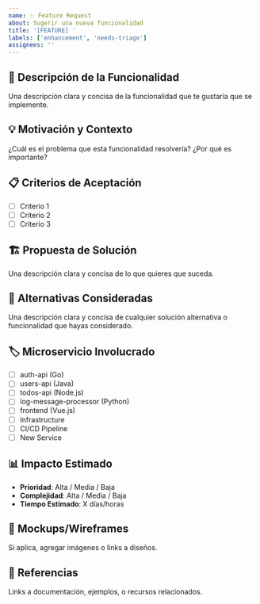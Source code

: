 ```yaml
---
name: ✨ Feature Request  
about: Sugerir una nueva funcionalidad
title: '[FEATURE] '
labels: ['enhancement', 'needs-triage']
assignees: ''
---
```


## 🎯 Descripción de la Funcionalidad
Una descripción clara y concisa de la funcionalidad que te gustaría que se implemente.

## 💡 Motivación y Contexto
¿Cuál es el problema que esta funcionalidad resolvería? ¿Por qué es importante?

## 📋 Criterios de Aceptación
- [ ] Criterio 1
- [ ] Criterio 2  
- [ ] Criterio 3

## 🏗️ Propuesta de Solución
Una descripción clara y concisa de lo que quieres que suceda.

## 🔄 Alternativas Consideradas
Una descripción clara y concisa de cualquier solución alternativa o funcionalidad que hayas considerado.

## 🏷️ Microservicio Involucrado
- [ ] auth-api (Go)
- [ ] users-api (Java)
- [ ] todos-api (Node.js)
- [ ] log-message-processor (Python)  
- [ ] frontend (Vue.js)
- [ ] Infrastructure
- [ ] CI/CD Pipeline
- [ ] New Service

## 📊 Impacto Estimado
- **Prioridad**: Alta / Media / Baja
- **Complejidad**: Alta / Media / Baja  
- **Tiempo Estimado**: X días/horas

## 🎨 Mockups/Wireframes
Si aplica, agregar imágenes o links a diseños.

## 🔗 Referencias
Links a documentación, ejemplos, o recursos relacionados.